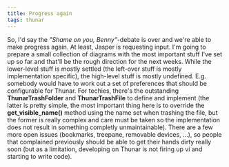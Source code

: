 ```yaml
---
title: Progress again
tags: thunar
---
```


So, I'd say the _"Shame on you, Benny"_-debate is over and we're able to make progress again. At least, Jasper is requesting input. I'm going to prepare a small collection of diagrams with the most important stuff I've set up so far and that'll be the rough direction for the next weeks. While the lower-level stuff is mostly settled (the left-over stuff is mostly implementation specific), the high-level stuff is mostly undefined. E.g. somebody would have to work out a set of preferences that should be configurable for Thunar. For techies, there's the outstanding **ThunarTrashFolder** and **ThunarTrashFile** to define and implement (the latter is pretty simple, the most important thing here is to override the **get_visible_name()** method using the name set when trashing the file, but the former is really complex and care must be taken so the implementation does not result in something completly unmaintainable). There are a few more open issues (bookmarks, treepane, removable devices, ...), so people that complained previously should be able to get their hands dirty really soon (but as a limitation, developing on Thunar is not firing up vi and starting to write code).
